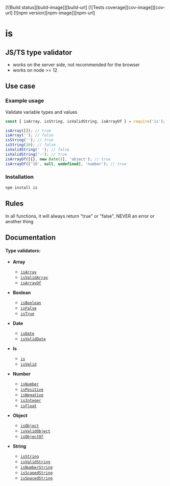 [![Build status][build-image]][build-url]
[![Tests coverage][cov-image]][cov-url]
[![npm version][npm-image]][npm-url]

# is

## JS/TS type validator

- works on the server side, not recommended for the browser
- works on node >= 12

## Use case

### Example usage

Validate variable types and values

```javascript
const { isArray, isString, isValidString, isArrayOf } = require('is');

isArray([]); // true
isArray(''); // false
isString(''); // true
isString(10); // false
isValidString(' '); // false
isValidString('-'); // true
isArrayOf([{}, new Date()], 'object'); // true
isArrayOf(['10', null, undefined], 'number'); // true
```

### Installation

```bash
npm install is
```

## Rules

In all functions, it will always return "true" or "false", NEVER an error or another thing

## Documentation

#### Type validators:

- **Array**
  - [`isArray`](src/docs/array.md#isArray)
  - [`isValidArray`](src/docs/array.md#isValidArray)
  - [`isArrayOf`](src/docs/array.md#isArrayOf)

- **Boolean**
  - [`isBoolean`](src/docs/boolean.md#isBoolean)
  - [`isFalse`](src/docs/boolean.md#isFalse)
  - [`isTrue`](src/docs/boolean.md#isTrue)

- **Date**
  - [`isDate`](src/docs/date.md#isDate)
  - [`isValidDate`](src/docs/date.md#isValidDate)

- **Is**
  - [`is`](src/docs/is.md#is)
  - [`isValid`](src/docs/is.md#isValid)

- **Number**
  - [`isNumber`](src/docs/number.md#isNumber)
  - [`isPositive`](src/docs/number.md#isPositive)
  - [`isNegative`](src/docs/number.md#isNegative)
  - [`isInteger`](src/docs/number.md#isInteger)
  - [`isFloat`](src/docs/number.md#isFloat)

- **Object**
  - [`isObject`](src/docs/object.md#isObject)
  - [`isValidObject`](src/docs/object.md#isValidObject)
  - [`isObjectOf`](src/docs/object.md#isObjectOf)

- **String**
  - [`isString`](src/docs/string.md#isString)
  - [`isValidString`](src/docs/string.md#isValidString)
  - [`isNumberString`](src/docs/string.md#isNumberString)
  - [`isScapedString`](src/docs/string.md#isEscapedString)
  - [`isSpacedString`](src/docs/string.md#isSpacedString)